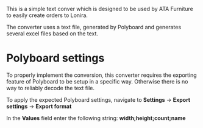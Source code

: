 This is a simple text conver which is designed to be used by ATA Furniture to easily create orders to Lonira.

The converter uses a text file, generated by Polyboard and generates several excel files based on the text.

# Polyboard settings
To properly implement the conversion, this converter requires the exporting feature of Polyboard to be setup in a specific way. Otherwise there is no way to reliably decode the text file.

To apply the expected Polyboard settings, navigate to **Settings** -> **Export settings** -> **Export format**

In the **Values** field enter the following string: **width;height;count;name**
